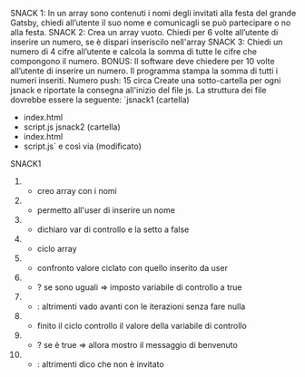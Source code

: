 SNACK 1:
In un array sono contenuti i nomi degli invitati alla festa del grande Gatsby, chiedi all’utente il suo nome e comunicagli se può partecipare o no alla festa.
SNACK 2:
Crea un array vuoto.
Chiedi per 6 volte all’utente di inserire un numero, se è dispari inseriscilo nell'array
SNACK 3:
Chiedi un numero di 4 cifre all’utente
e calcola la somma di tutte le cifre che compongono il numero.
BONUS:
Il software deve chiedere per 10 volte all’utente di inserire un numero.
Il programma stampa la somma di tutti i numeri inseriti.
Numero push: 15 circa
Create una sotto-cartella per ogni jsnack e riportate la consegna all'inizio del file js.
La struttura dei file dovrebbe essere la seguente:
`jsnack1 (cartella)
- index.html
- script.js
jsnack2 (cartella)
- index.html
- script.js`
e così via (modificato) 

SNACK1
1. - creo array con i nomi
2. - permetto all'user di inserire un nome 
3. - dichiaro var di controllo e la setto a false
4. - ciclo array
5. - confronto valore ciclato con quello inserito da user
6. - ? se sono uguali => imposto variabile di controllo a true
7. - : altrimenti vado avanti con le iterazioni senza fare nulla
8. - finito il ciclo controllo il valore della variabile di controllo
9. - ? se è true => allora mostro il messaggio di benvenuto
10. - : altrimenti dico che non è invitato
